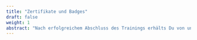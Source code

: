 ```yaml
---
title: "Zertifikate und Badges"
draft: false
weight: 1
abstract: "Nach erfolgreichem Abschluss des Trainings erhälts Du von uns ein Zertifikat (PDF) und einen Credly-Badge."
---
```

